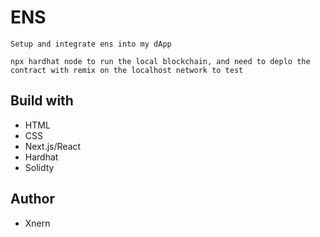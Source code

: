 # ENS
    Setup and integrate ens into my dApp

    npx hardhat node to run the local blockchain, and need to deplo the contract with remix on the localhost network to test

 ## Build with

  - HTML
  - CSS
  - Next.js/React
  - Hardhat
  - Solidty

  ## Author

  - Xnern
